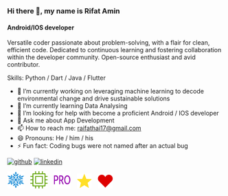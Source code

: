 


### Hi there 👋, my name is Rifat Amin
####  Android/IOS developer

Versatile coder passionate about problem-solving, with a flair for clean, efficient code. Dedicated to continuous learning and fostering collaboration within the developer community. Open-source enthusiast and avid contributor.

Skills: Python / Dart / Java / Flutter

- 🔭 I’m currently working on leveraging machine learning to decode environmental change and drive sustainable solutions
- 🌱 I’m currently learning Data Analysing 
- 🤔 I’m looking for help with become a proficient Android / IOS developer 
- 💬 Ask me about App Development 
- 📫 How to reach me: raifathai17@gmail.com 
- 😄 Pronouns: He / him / his 
- ⚡ Fun fact: Coding bugs were not named after an actual bug 


[<img src='https://cdn.jsdelivr.net/npm/simple-icons@3.0.1/icons/github.svg' alt='github' height='40'>](https://github.com/https://github.com/rifat7916)  [<img src='https://cdn.jsdelivr.net/npm/simple-icons@3.0.1/icons/linkedin.svg' alt='linkedin' height='40'>](https://www.linkedin.com/in/https://www.linkedin.com/in/rifat-amin-710781242//)  

<a href='https://archiveprogram.github.com/'><img src='https://raw.githubusercontent.com/acervenky/animated-github-badges/master/assets/acbadge.gif' width='40' height='40'></a> <a href='https://docs.github.com/en/developers'><img src='https://raw.githubusercontent.com/acervenky/animated-github-badges/master/assets/devbadge.gif' width='40' height='40'></a> <a href='https://github.com/pricing'><img src='https://raw.githubusercontent.com/acervenky/animated-github-badges/master/assets/pro.gif' width='40' height='40'></a> <a href='https://stars.github.com/'><img src='https://raw.githubusercontent.com/acervenky/animated-github-badges/master/assets/starbadge.gif' width='35' height='35'></a> <a href='https://docs.github.com/en/github/supporting-the-open-source-community-with-github-sponsors'><img src='https://raw.githubusercontent.com/acervenky/animated-github-badges/master/assets/sponsorbadge.gif' width='35' height='35'></a> 


